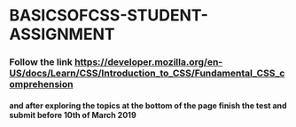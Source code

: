 # BASICSOFCSS-STUDENT-ASSIGNMENT
### Follow the link https://developer.mozilla.org/en-US/docs/Learn/CSS/Introduction_to_CSS/Fundamental_CSS_comprehension
#### and after exploring the topics at the bottom of the page finish the test and submit before 10th of March 2019
